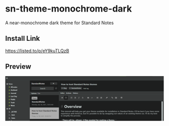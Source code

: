 # sn-theme-monochrome-dark
A near-monochrome dark theme for Standard Notes


## Install Link
https://listed.to/p/eY9kuTLQzB


## Preview
![sn-theme-monochrome-dark preview image](https://raw.githubusercontent.com/Parkertg/sn-theme-monochrome-dark/main/preview.png) 
